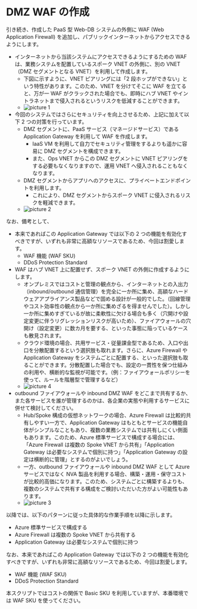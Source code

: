 # DMZ WAF の作成

引き続き、作成した PaaS 型 Web-DB システムの外側に WAF (Web Application Firewall) を追加し、パブリックインターネットからアクセスできるようにします。

- インターネットから当該システムにアクセスできるようにするための WAF は、業務システムを配置しているスポーク VNET の外側に、別の VNET （DMZ セグメントとなる VNET）を利用して作成します。
  - 下図に示すように、VNET ピアリングには「2 段ホップができない」という特性があります。このため、VNET を分けてそこに WAF を立てると、万が一 WAF がクラックされた場合でも、即時にハブ VNET やイントラネットまで侵入されるというリスクを低減することができます。
  - ![picture 1](./images/c5a6767689e403088ef5d1b860c463cf15999bd627ef51baf632cb262a015282.png)  
- 今回のシステムではさらにセキュリティを向上させるため、上記に加えて以下 2 つの対策を行っています。
  - DMZ セグメントに、PaaS サービス（マネージドサービス）である Application Gateway を利用して WAF を作成します。
    - IaaS VM を利用して自力でセキュリティ管理をするよりも遥かに容易に DMZ セグメントを構成できます。
    - また、Ops VNET からこの DMZ セグメントに VNET ピアリングをする必要もなくなりますので、運用 VNET へ侵入されることもなくなります。
  - DMZ セグメントからアプリへのアクセスに、プライベートエンドポイントを利用します。
    - これにより、DMZ セグメントからスポーク VNET に侵入されるリスクを軽減できます。
  - ![picture 2](./images/13c2a1dd82d5258d7dce4933e0237c550066494f90d91780a4f0b767329de4d4.png)  

なお、備考として、

- 本来であればこの Application Gateway では以下の 2 つの機能を有効化すべきですが、いずれも非常に高額なリソースであるため、今回は割愛します。
  - WAF 機能 (WAF SKU)
  - DDoS Protection Standard
- WAF はハブ VNET 上に配置せず、スポーク VNET の外側に作成するようにします。
  - オンプレミスではコストと管理の観点から、インターネットとの入出力（inbound/outbound 通信管理）を完全に一か所に集め、高額なハードウェアアプライアンス製品などで固める設計が一般的でした。（回線管理やコスト効率性の観点から一か所に集めざるを得ませんでした）。しかし一か所に集めすぎているが故に柔軟性に欠ける場合も多く（穴開けや設定変更に伴うリグレッションリスクが高いため）、ファイアウォールの穴開け（設定変更）に数カ月を要する、といった事態に陥っているケースも散見されます。
  - クラウド環境の場合、共用サービス・従量課金型であるため、入口や出口を分散配置するという選択肢も取れます。さらに、Azure Firewall や Application Gateway をシステムごとに配置する、といった選択肢も取ることができます。分散配置した場合でも、設定の一貫性を保つ仕組みの利用や、横断的な監視が可能です。（例：ファイアウォールポリシーを使って、ルールを階層型で管理するなど）
  - ![picture 4](./images/42124ab35dbd232009ec6d610f506f6ab9405a9e220ee398dab2b5f960ece513.png)  
- outbound ファイアウォールや inbound DMZ WAF をどこまで共有するか、また各サービスを誰が管理するのかは、各企業の実態や利用するサービスに併せて検討してください。
  - Hub/Spoke 構成の仮想ネットワークの場合、Azure Firewall は比較的共有しやすい一方で、Application Gateway はもともとサービスの機能自体がシンプルなこともあり、複数の業務システムでは共有しにくい側面もあります。このため、Azure 標準サービスで構成する場合には、「Azure Firewall は複数の Spoke VNET から共有」「Application Gateway は必要なシステムで個別に持つ」「Application Gateway の設定は横断的に管理」とするのがよいでしょう。
  - 一方、outbound ファイアウォールや inbound DMZ WAF として Azure サービスではなく NVA 製品を利用する場合、構築・運用・保守コストが比較的高価になります。このため、システムごとに構築するよりも、複数のシステムで共有する構成をご検討いただいた方がよい可能性もあります。
  - ![picture 3](./images/12d0ba6f7f711b153dbc47041cc87364f085cec6e30b76e9cc8be0d250603a81.png)  

以降では、以下のパターンに従った具体的な作業手順を以降に示します。

- Azure 標準サービスで構成する
- Azure Firewall は複数の Spoke VNET から共有する
- Application Gateway は必要なシステムで個別に持つ

なお、本来であればこの Application Gateway では以下の 2 つの機能を有効化すべきですが、いずれも非常に高額なリソースであるため、今回は割愛します。

- WAF 機能 (WAF SKU)
- DDoS Protection Standard

本スクリプトではコストの関係で Basic SKU を利用していますが、本番環境では WAF SKU を使ってください。
